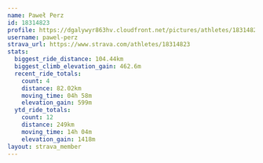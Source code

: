 ```yaml
---
name: Paweł Perz
id: 18314823
profile: https://dgalywyr863hv.cloudfront.net/pictures/athletes/18314823/5244308/1/large.jpg
username: pawel-perz
strava_url: https://www.strava.com/athletes/18314823
stats:
  biggest_ride_distance: 104.44km
  biggest_climb_elevation_gain: 462.6m
  recent_ride_totals:
    count: 4
    distance: 82.02km
    moving_time: 04h 58m
    elevation_gain: 599m
  ytd_ride_totals:
    count: 12
    distance: 249km
    moving_time: 14h 04m
    elevation_gain: 1418m
layout: strava_member
--- 
```

